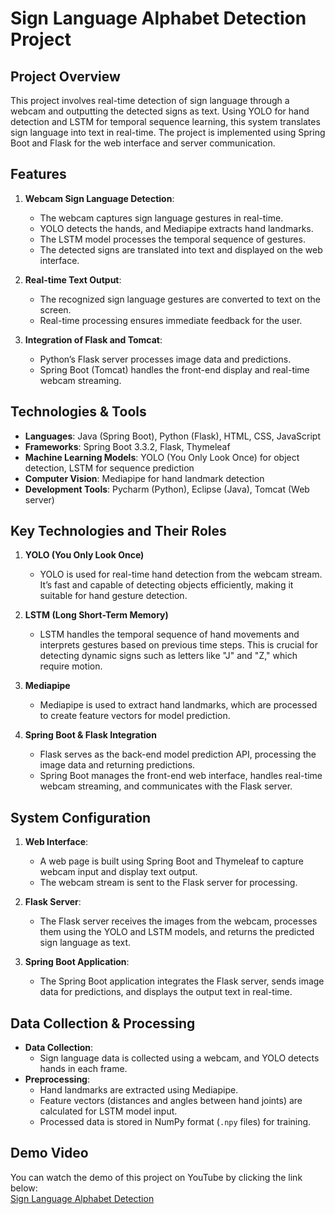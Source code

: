 # Sign Language Alphabet Detection Project

## Project Overview
This project involves real-time detection of sign language through a webcam and outputting the detected signs as text. Using YOLO for hand detection and LSTM for temporal sequence learning, this system translates sign language into text in real-time. The project is implemented using Spring Boot and Flask for the web interface and server communication.

## Features

1. **Webcam Sign Language Detection**: 
   - The webcam captures sign language gestures in real-time.
   - YOLO detects the hands, and Mediapipe extracts hand landmarks.
   - The LSTM model processes the temporal sequence of gestures.
   - The detected signs are translated into text and displayed on the web interface.

2. **Real-time Text Output**: 
   - The recognized sign language gestures are converted to text on the screen.
   - Real-time processing ensures immediate feedback for the user.

3. **Integration of Flask and Tomcat**: 
   - Python’s Flask server processes image data and predictions.
   - Spring Boot (Tomcat) handles the front-end display and real-time webcam streaming.

## Technologies & Tools

- **Languages**: Java (Spring Boot), Python (Flask), HTML, CSS, JavaScript
- **Frameworks**: Spring Boot 3.3.2, Flask, Thymeleaf
- **Machine Learning Models**: YOLO (You Only Look Once) for object detection, LSTM for sequence prediction
- **Computer Vision**: Mediapipe for hand landmark detection
- **Development Tools**: Pycharm (Python), Eclipse (Java), Tomcat (Web server)
  
## Key Technologies and Their Roles

1. **YOLO (You Only Look Once)**  
   - YOLO is used for real-time hand detection from the webcam stream. It’s fast and capable of detecting objects efficiently, making it suitable for hand gesture detection.

2. **LSTM (Long Short-Term Memory)**  
   - LSTM handles the temporal sequence of hand movements and interprets gestures based on previous time steps. This is crucial for detecting dynamic signs such as letters like "J" and "Z," which require motion.

3. **Mediapipe**  
   - Mediapipe is used to extract hand landmarks, which are processed to create feature vectors for model prediction.

4. **Spring Boot & Flask Integration**  
   - Flask serves as the back-end model prediction API, processing the image data and returning predictions.
   - Spring Boot manages the front-end web interface, handles real-time webcam streaming, and communicates with the Flask server.

## System Configuration

1. **Web Interface**: 
   - A web page is built using Spring Boot and Thymeleaf to capture webcam input and display text output.
   - The webcam stream is sent to the Flask server for processing.
   
2. **Flask Server**: 
   - The Flask server receives the images from the webcam, processes them using the YOLO and LSTM models, and returns the predicted sign language as text.
   
3. **Spring Boot Application**: 
   - The Spring Boot application integrates the Flask server, sends image data for predictions, and displays the output text in real-time.

## Data Collection & Processing

- **Data Collection**: 
   - Sign language data is collected using a webcam, and YOLO detects hands in each frame.
- **Preprocessing**:
   - Hand landmarks are extracted using Mediapipe.
   - Feature vectors (distances and angles between hand joints) are calculated for LSTM model input.
   - Processed data is stored in NumPy format (`.npy` files) for training.

## Demo Video

You can watch the demo of this project on YouTube by clicking the link below:  
[Sign Language Alphabet Detection](https://youtube.com/your-demo-link)

